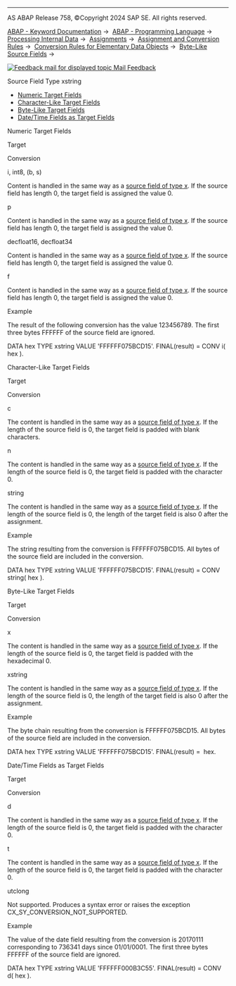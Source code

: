   

* * *

AS ABAP Release 758, ©Copyright 2024 SAP SE. All rights reserved.

[ABAP - Keyword Documentation](javascript:call_link\('abenabap.htm'\)) →  [ABAP - Programming Language](javascript:call_link\('abenabap_reference.htm'\)) →  [Processing Internal Data](javascript:call_link\('abenabap_data_working.htm'\)) →  [Assignments](javascript:call_link\('abenvalue_assignments.htm'\)) →  [Assignment and Conversion Rules](javascript:call_link\('abenconversion_rules.htm'\)) →  [Conversion Rules for Elementary Data Objects](javascript:call_link\('abenconversion_elementary.htm'\)) →  [Byte-Like Source Fields](javascript:call_link\('abenbyte_source_fields.htm'\)) → 

 [![](Mail.gif?object=Mail.gif "Feedback mail for displayed topic") Mail Feedback](mailto:f1_help@sap.com?subject=Feedback%20on%20ABAP%20Documentation&body=Document:%20Source%20Field%20Type%20xstring%2C%20ABENCONVERSION_TYPE_XSTRING%2C%20758%0D%0A%0D%0AError:%0D%0A%0D%0A%0D%0A%0D%0ASuggestion%20for%20improvement:)

Source Field Type xstring

-   [Numeric Target Fields](#@@ITOC@@ABENCONVERSION_TYPE_XSTRING_1)
-   [Character-Like Target Fields](#@@ITOC@@ABENCONVERSION_TYPE_XSTRING_2)
-   [Byte-Like Target Fields](#@@ITOC@@ABENCONVERSION_TYPE_XSTRING_3)
-   [Date/Time Fields as Target Fields](#@@ITOC@@ABENCONVERSION_TYPE_XSTRING_4)

Numeric Target Fields   

Target

Conversion

i, int8, (b, s)

Content is handled in the same way as a [source field of type x](javascript:call_link\('abenconversion_type_x.htm'\)). If the source field has length 0, the target field is assigned the value 0.

p

Content is handled in the same way as a [source field of type x](javascript:call_link\('abenconversion_type_x.htm'\)). If the source field has length 0, the target field is assigned the value 0.

decfloat16, decfloat34

Content is handled in the same way as a [source field of type x](javascript:call_link\('abenconversion_type_x.htm'\)). If the source field has length 0, the target field is assigned the value 0.

f

Content is handled in the same way as a [source field of type x](javascript:call_link\('abenconversion_type_x.htm'\)). If the source field has length 0, the target field is assigned the value 0.

Example

The result of the following conversion has the value 123456789. The first three bytes FFFFFF of the source field are ignored.

DATA hex TYPE xstring VALUE 'FFFFFF075BCD15'.
FINAL(result) = CONV i( hex ).

Character-Like Target Fields   

Target

Conversion

c

The content is handled in the same way as a [source field of type x](javascript:call_link\('abenconversion_type_x.htm'\)). If the length of the source field is 0, the target field is padded with blank characters.

n

The content is handled in the same way as a [source field of type x](javascript:call_link\('abenconversion_type_x.htm'\)). If the length of the source field is 0, the target field is padded with the character 0.

string

The content is handled in the same way as a [source field of type x](javascript:call_link\('abenconversion_type_x.htm'\)). If the length of the source field is 0, the length of the target field is also 0 after the assignment.

Example

The string resulting from the conversion is FFFFFF075BCD15. All bytes of the source field are included in the conversion.

DATA hex TYPE xstring VALUE 'FFFFFF075BCD15'.
FINAL(result) = CONV string( hex ).

Byte-Like Target Fields   

Target

Conversion

x

The content is handled in the same way as a [source field of type x](javascript:call_link\('abenconversion_type_x.htm'\)). If the length of the source field is 0, the target field is padded with the hexadecimal 0.

xstring

The content is handled in the same way as a [source field of type x](javascript:call_link\('abenconversion_type_x.htm'\)). If the length of the source field is 0, the length of the target field is also 0 after the assignment.

Example

The byte chain resulting from the conversion is FFFFFF075BCD15. All bytes of the source field are included in the conversion.

DATA hex TYPE xstring VALUE 'FFFFFF075BCD15'.
FINAL(result) =  hex.

Date/Time Fields as Target Fields   

‎Target

Conversion

d

The content is handled in the same way as a [source field of type x](javascript:call_link\('abenconversion_type_x.htm'\)). If the length of the source field is 0, the target field is padded with the character 0.

t

The content is handled in the same way as a [source field of type x](javascript:call_link\('abenconversion_type_x.htm'\)). If the length of the source field is 0, the target field is padded with the character 0.

utclong

Not supported. Produces a syntax error or raises the exception CX\_SY\_CONVERSION\_NOT\_SUPPORTED.

Example

The value of the date field resulting from the conversion is 20170111 corresponding to 736341 days since 01/01/0001. The first three bytes FFFFFF of the source field are ignored.

DATA hex TYPE xstring VALUE 'FFFFFF000B3C55'.
FINAL(result) = CONV d( hex ).